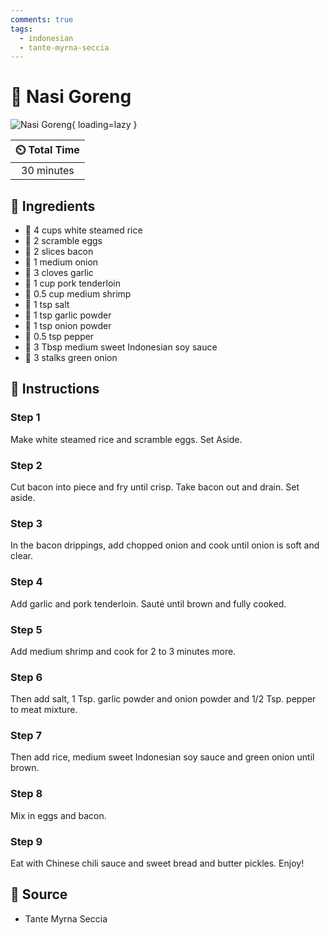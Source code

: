 ```yaml
---
comments: true
tags:
  - indonesian
  - tante-myrna-seccia
---
```

# :rice: Nasi Goreng

![Nasi Goreng](../assets/images/nasi-goreng.jpg){ loading=lazy }

| :timer_clock: Total Time |
|:-----------------------: |
| 30 minutes |

## :salt: Ingredients

- :rice: 4 cups white steamed rice
- :egg: 2 scramble eggs
- :bacon: 2 slices bacon
- :onion: 1 medium onion
- :garlic: 3 cloves garlic
- :cut_of_meat: 1 cup pork tenderloin
- :shrimp: 0.5 cup medium shrimp
- :salt: 1 tsp salt
- :garlic: 1 tsp garlic powder
- :onion: 1 tsp onion powder
- :salt: 0.5 tsp pepper
- :sake: 3 Tbsp medium sweet Indonesian soy sauce
- :herb: 3 stalks green onion

## :pencil: Instructions

### Step 1

Make white steamed rice and scramble eggs. Set Aside.

### Step 2

Cut bacon into piece and fry until crisp. Take bacon out and drain. Set aside.

### Step 3

In the bacon drippings, add chopped onion and cook until onion is soft and clear.

### Step 4

Add garlic and pork tenderloin. Sauté until brown and fully cooked.

### Step 5

Add medium shrimp and cook for 2 to 3 minutes more.

### Step 6

Then add salt, 1 Tsp. garlic powder and onion powder and 1/2 Tsp. pepper to meat mixture.

### Step 7

Then add rice, medium sweet Indonesian soy sauce and green onion until brown.

### Step 8

Mix in eggs and bacon.

### Step 9

Eat with Chinese chili sauce and sweet bread and butter pickles. Enjoy!

## :link: Source

- Tante Myrna Seccia

